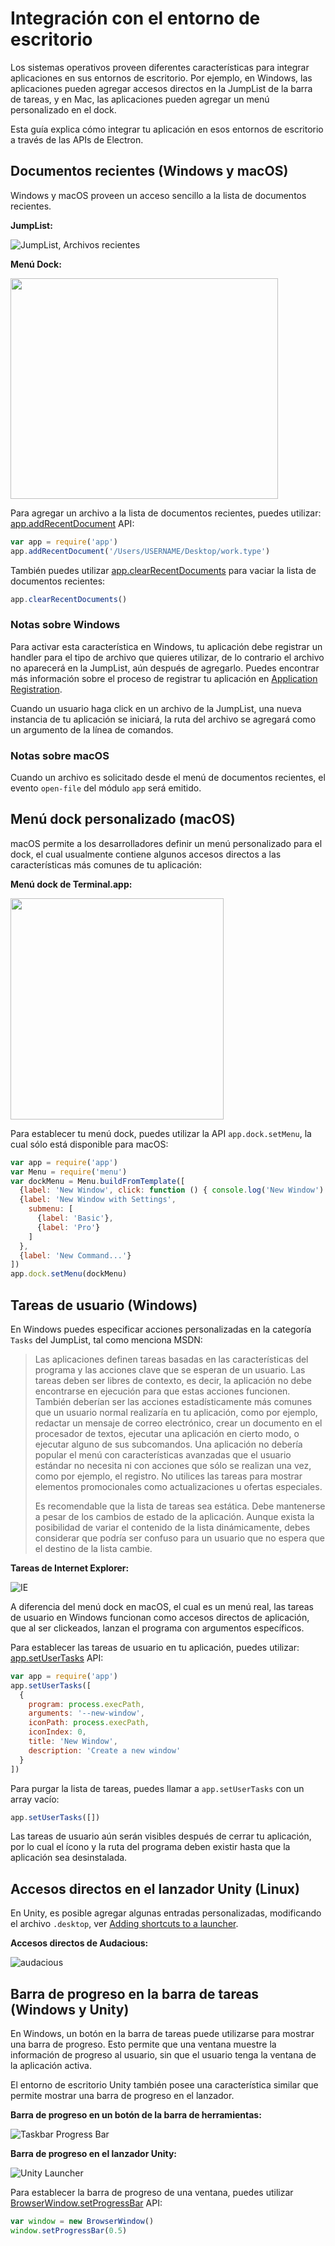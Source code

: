 # Integración con el entorno de escritorio

Los sistemas operativos proveen diferentes características para integrar aplicaciones
en sus entornos de escritorio. Por ejemplo, en Windows, las aplicaciones pueden agregar accesos directos
en la JumpList de la barra de tareas, y en Mac, las aplicaciones pueden agregar un menú personalizado en el dock.

Esta guía explica cómo integrar tu aplicación en esos entornos de escritorio a través de las APIs de Electron.

## Documentos recientes (Windows y macOS)

Windows y macOS proveen un acceso sencillo a la lista de documentos recientes.

__JumpList:__

![JumpList, Archivos recientes](http://i.msdn.microsoft.com/dynimg/IC420538.png)

__Menú Dock:__

<img src="https://cloud.githubusercontent.com/assets/639601/5069610/2aa80758-6e97-11e4-8cfb-c1a414a10774.png" height="353" width="428" >

Para agregar un archivo a la lista de documentos recientes, puedes utilizar:
[app.addRecentDocument][addrecentdocument] API:

```javascript
var app = require('app')
app.addRecentDocument('/Users/USERNAME/Desktop/work.type')
```

También puedes utilizar [app.clearRecentDocuments](clearrecentdocuments) para vaciar la lista de documentos recientes:

```javascript
app.clearRecentDocuments()
```

### Notas sobre Windows

Para activar esta característica en Windows, tu aplicación debe registrar un handler
para el tipo de archivo que quieres utilizar, de lo contrario el archivo no aparecerá
en la JumpList, aún después de agregarlo. Puedes encontrar más información sobre el proceso de
registrar tu aplicación en [Application Registration][app-registration].

Cuando un usuario haga click en un archivo de la JumpList, una nueva instancia de tu aplicación
se iniciará, la ruta del archivo se agregará como un argumento de la línea de comandos.

### Notas sobre macOS

Cuando un archivo es solicitado desde el menú de documentos recientes, el evento `open-file`
del módulo `app` será emitido.

## Menú dock personalizado (macOS)

macOS permite a los desarrolladores definir un menú personalizado para el dock,
el cual usualmente contiene algunos accesos directos a las características más comunes
de tu aplicación:

__Menú dock de Terminal.app:__

<img src="https://cloud.githubusercontent.com/assets/639601/5069962/6032658a-6e9c-11e4-9953-aa84006bdfff.png" height="354" width="341" >

Para establecer tu menú dock, puedes utilizar la API `app.dock.setMenu`, la cual sólo está disponible para macOS:

```javascript
var app = require('app')
var Menu = require('menu')
var dockMenu = Menu.buildFromTemplate([
  {label: 'New Window', click: function () { console.log('New Window') }},
  {label: 'New Window with Settings',
    submenu: [
      {label: 'Basic'},
      {label: 'Pro'}
    ]
  },
  {label: 'New Command...'}
])
app.dock.setMenu(dockMenu)
```

## Tareas de usuario (Windows)

En Windows puedes especificar acciones personalizadas en la categoría `Tasks` del JumpList,
tal como menciona MSDN:


> Las aplicaciones definen tareas basadas en las características del programa
> y las acciones clave que se esperan de un usuario. Las tareas deben ser
> libres de contexto, es decir, la aplicación no debe encontrarse en ejecución
> para que estas acciones funcionen. También deberían ser las acciones estadísticamente
> más comunes que un usuario normal realizaría en tu aplicación, como por ejemplo,
> redactar un mensaje de correo electrónico, crear un documento en el procesador de textos,
> ejecutar una aplicación en cierto modo, o ejecutar alguno de sus subcomandos. Una aplicación
> no debería popular el menú con características avanzadas que el usuario estándar no necesita
> ni con acciones que sólo se realizan una vez, como por ejemplo, el registro. No utilices
> las tareas para mostrar elementos promocionales como actualizaciones u ofertas especiales.
>
> Es recomendable que la lista de tareas sea estática. Debe mantenerse a pesar
> de los cambios de estado de la aplicación. Aunque exista la posibilidad de variar
> el contenido de la lista dinámicamente, debes considerar que podría ser confuso
> para un usuario que no espera que el destino de la lista cambie.

__Tareas de Internet Explorer:__

![IE](http://i.msdn.microsoft.com/dynimg/IC420539.png)

A diferencia del menú dock en macOS, el cual es un menú real, las tareas de usuario en Windows
funcionan como accesos directos de aplicación, que al ser clickeados, lanzan el programa
con argumentos específicos.

Para establecer las tareas de usuario en tu aplicación, puedes utilizar:
[app.setUserTasks][setusertaskstasks] API:

```javascript
var app = require('app')
app.setUserTasks([
  {
    program: process.execPath,
    arguments: '--new-window',
    iconPath: process.execPath,
    iconIndex: 0,
    title: 'New Window',
    description: 'Create a new window'
  }
])
```

Para purgar la lista de tareas, puedes llamar a `app.setUserTasks` con un array vacío:

```javascript
app.setUserTasks([])
```

Las tareas de usuario aún serán visibles después de cerrar tu aplicación, por lo cual
el ícono y la ruta del programa deben existir hasta que la aplicación sea desinstalada.

## Accesos directos en el lanzador Unity (Linux)

En Unity, es posible agregar algunas entradas personalizadas, modificando el archivo `.desktop`,
ver  [Adding shortcuts to a launcher][unity-launcher].

__Accesos directos de Audacious:__

![audacious](https://help.ubuntu.com/community/UnityLaunchersAndDesktopFiles?action=AttachFile&do=get&target=shortcuts.png)

## Barra de progreso en la barra de tareas (Windows y Unity)

En Windows, un botón en la barra de tareas puede utilizarse para mostrar una barra de progreso. Esto permite
que una ventana muestre la información de progreso al usuario, sin que el usuario tenga la ventana de la aplicación activa.

El entorno de escritorio Unity también posee una característica similar que permite mostrar una barra de progreso en el lanzador.

__Barra de progreso en un botón de la barra de herramientas:__

![Taskbar Progress Bar](https://cloud.githubusercontent.com/assets/639601/5081682/16691fda-6f0e-11e4-9676-49b6418f1264.png)

__Barra de progreso en el lanzador Unity:__

![Unity Launcher](https://cloud.githubusercontent.com/assets/639601/5081747/4a0a589e-6f0f-11e4-803f-91594716a546.png)

Para establecer la barra de progreso de una ventana, puedes utilizar
[BrowserWindow.setProgressBar][setprogressbar] API:

```javascript
var window = new BrowserWindow()
window.setProgressBar(0.5)
```

[addrecentdocument]: ../api/app.md#appaddrecentdocumentpath
[clearrecentdocuments]: ../api/app.md#appclearrecentdocuments
[setusertaskstasks]: ../api/app.md#appsetusertaskstasks
[setprogressbar]: ../api/browser-window.md#browserwindowsetprogressbarprogress
[setrepresentedfilename]: ../api/browser-window.md#browserwindowsetrepresentedfilenamefilename
[setdocumentedited]: ../api/browser-window.md#browserwindowsetdocumenteditededited
[app-registration]: http://msdn.microsoft.com/en-us/library/windows/desktop/ee872121(v=vs.85).aspx
[unity-launcher]: https://help.ubuntu.com/community/UnityLaunchersAndDesktopFiles#Adding_shortcuts_to_a_launcher

